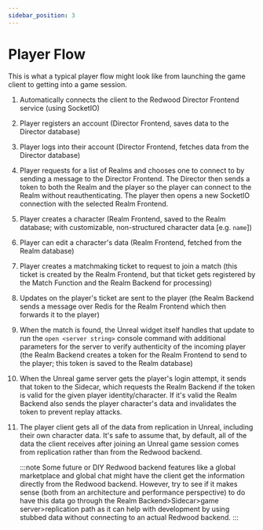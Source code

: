 ```yaml
---
sidebar_position: 3
---
```


# Player Flow

This is what a typical player flow might look like from launching the game client to getting into a game session.

1. Automatically connects the client to the Redwood Director Frontend service (using SocketIO)
1. Player registers an account (Director Frontend, saves data to the Director database)
1. Player logs into their account (Director Frontend, fetches data from the Director database)
1. Player requests for a list of Realms and chooses one to connect to by sending a message to the Director Frontend. The Director then sends a token to both the Realm and the player so the player can connect to the Realm without reauthenticating. The player then opens a new SocketIO connection with the selected Realm Frontend.
1. Player creates a character (Realm Frontend, saved to the Realm database; with customizable, non-structured character data [e.g. `name`])
1. Player can edit a character's data (Realm Frontend, fetched from the Realm database)
1. Player creates a matchmaking ticket to request to join a match (this ticket is created by the Realm Frontend, but that ticket gets registered by the Match Function and the Realm Backend for processing)
1. Updates on the player's ticket are sent to the player (the Realm Backend sends a message over Redis for the Realm Frontend which then forwards it to the player)
1. When the match is found, the Unreal widget itself handles that update to run the `open <server string>` console command with additional parameters for the server to verify authenticity of the incoming player (the Realm Backend creates a token for the Realm Frontend to send to the player; this token is saved to the Realm database)
1. When the Unreal game server gets the player's login attempt, it sends that token to the Sidecar, which requests the Realm Backend if the token is valid for the given player identity/character. If it's valid the Realm Backend also sends the player character's data and invalidates the token to prevent replay attacks.
1. The player client gets all of the data from replication in Unreal, including their own character data. It's safe to assume that, by default, all of the data the client receives after joining an Unreal game session comes from replication rather than from the Redwood backend.

    :::note
    Some future or DIY Redwood backend features like a global marketplace and global chat might have the client get the information directly from the Redwood backend. However, try to see if it makes sense (both from an architecture and performance perspective) to do have this data go through the Realm Backend>Sidecar>game server>replication path as it can help with development by using stubbed data without connecting to an actual Redwood backend.
    :::
